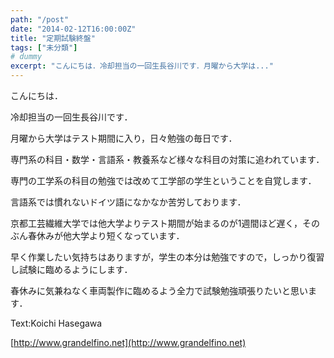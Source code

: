 ```yaml
---
path: "/post"
date: "2014-02-12T16:00:00Z"
title: "定期試験終盤"
tags: ["未分類"]
# dummy
excerpt: "こんにちは．冷却担当の一回生長谷川です．月曜から大学は..."
---
```




[](12-1.jpg)

こんにちは．

冷却担当の一回生長谷川です．

月曜から大学はテスト期間に入り，日々勉強の毎日です．

専門系の科目・数学・言語系・教養系など様々な科目の対策に追われています．

専門の工学系の科目の勉強では改めて工学部の学生ということを自覚します．

言語系では慣れないドイツ語になかなか苦労しております．

京都工芸繊維大学では他大学よりテスト期間が始まるのが1週間ほど遅く，そのぶん春休みが他大学より短くなっています．

早く作業したい気持ちはありますが，学生の本分は勉強ですので，しっかり復習し試験に臨めるようにします．

春休みに気兼ねなく車両製作に臨めるよう全力で試験勉強頑張りたいと思います．

Text:Koichi Hasegawa

[http://www.grandelfino.net](http://www.grandelfino.net)


